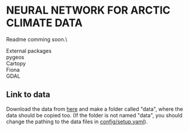 # NEURAL NETWORK FOR ARCTIC CLIMATE DATA
Readme comming soon.\

External packages\
pygeos\
Cartopy\
Fiona\
GDAL

## Link to data
Download the data from [here](https://drive.google.com/drive/folders/1pwGrCrb1O08Dfh1MkFf5XSxRnIIehMf0?usp=sharing) and make a folder called "data", where the data should be copied too. (If the folder is not named "data", you should change the pathing to the data files in [config/setup.yaml](config/setup.yaml)).
